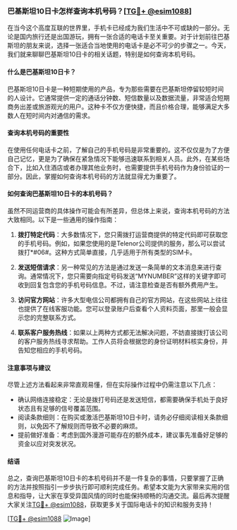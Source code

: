 ### 巴基斯坦10日卡怎样查询本机号码？[[TG💪+ @esim1088](https://t.me/s/esim1088)]

在当今这个高度互联的世界里，手机卡已经成为我们生活中不可或缺的一部分。无论是国内旅行还是出国游玩，拥有一张合适的电话卡至关重要。对于计划前往巴基斯坦的朋友来说，选择一张适合当地使用的电话卡是必不可少的步骤之一。今天，我们就来聊聊巴基斯坦10日卡的相关话题，特别是如何查询本机号码。

#### 什么是巴基斯坦10日卡？

巴基斯坦10日卡是一种短期使用的产品，专为那些需要在巴基斯坦停留较短时间的人设计。它通常提供一定的通话分钟数、短信数量以及数据流量，非常适合短期商务出差或旅游观光的用户。这种卡不仅方便快捷，而且价格合理，能够满足大多数人在短时间内对通信的需求。

#### 查询本机号码的重要性

在使用任何电话卡之前，了解自己的手机号码是非常重要的。这不仅仅是为了方便自己记忆，更是为了确保在紧急情况下能够迅速联系到相关人员。此外，在某些场合下，比如入住酒店或者办理其他业务时，也需要提供手机号码作为身份验证的一部分。因此，掌握如何查询本机号码的方法就显得尤为重要了。

#### 如何查询巴基斯坦10日卡的本机号码？

虽然不同运营商的具体操作可能会有所差异，但总体上来说，查询本机号码的方法大致相同。以下是一些通用的操作指南：

1. **拨打特定代码**：大多数情况下，您只需拨打运营商提供的特定代码即可获取您的手机号码。例如，如果您使用的是Telenor公司提供的服务，那么可以尝试拨打*#06#。这种方式简单直接，几乎适用于所有类型的SIM卡。

2. **发送短信请求**：另一种常见的方法是通过发送一条简单的文本消息来进行查询。通常情况下，您只需要向指定号码发送“MYNUMBER”这样的关键字即可收到回复包含您的手机号码信息。不过，请注意检查是否有额外费用产生。

3. **访问官方网站**：许多大型电信公司都拥有自己的官方网站，在这些网站上往往也提供了在线客服功能。您可以登录账户后查看个人资料页面，那里一般会显示您的完整联系方式。

4. **联系客户服务热线**：如果以上两种方式都无法解决问题，不妨直接拨打该公司的客户服务热线寻求帮助。工作人员将会根据您的身份证明材料核实身份，并告知您相应的手机号码。

#### 注意事项与建议

尽管上述方法看起来非常直观易懂，但在实际操作过程中仍需注意以下几点：

- 确认网络连接稳定：无论是拨打号码还是发送短信，都需要确保手机处于良好状态且有足够的信号覆盖范围。
- 阅读条款细则：在购买或激活巴基斯坦10日卡时，请务必仔细阅读相关条款细则，以免因不了解规则而导致不必要的麻烦。
- 提前做好准备：考虑到国外漫游可能存在的额外成本，建议事先准备好足够的资金以应对突发状况。

#### 结语

总之，查询巴基斯坦10日卡的本机号码并不是一件复杂的事情，只要掌握了正确的方法并按照指引一步步执行即可顺利完成任务。希望本文能为大家带来实用的信息和指导，让大家在享受异国风情的同时也能保持顺畅的沟通交流。最后再次提醒大家关注[TG💪+ @esim1088](https://t.me/s/esim1088)，获取更多关于国际电话卡的知识和服务支持！

[[TG💪+ @esim1088](https://t.me/s/esim1088) ![Image](https://i.postimg.cc/4NQfJmqS/Snipaste-2025-05-13-00-14-12.png)]
